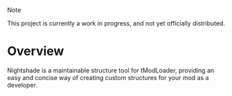 > [!NOTE]
> This project is currently a work in progress, and not yet officially distributed.

# Overview
Nightshade is a maintainable structure tool for tModLoader, providing an easy and concise way of creating custom structures for your mod as a developer.

